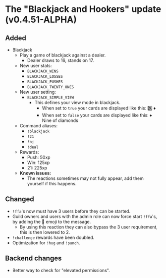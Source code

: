 # The "Blackjack and Hookers" update (v0.4.51-ALPHA)

## Added
- Blackjack
  - Play a game of blackjack against a dealer.
    - Dealer draws to 16, stands on 17.
  - New user stats:
    - `BLACKJACK_WINS`
    - `BLACKJACK_LOSSES`
    - `BLACKJACK_PUSHES`
    - `BLACKJACK_TWENTY_ONES`
  - New user setting:
    - `BLACKJACK_SIMPLE_VIEW`
       - This defines your view mode in blackjack.
          - When set to `true` your cards are displayed like this: :nine: :diamonds:
          - When set to `false` your cards are displayed like this: :diamonds: Nine of diamonds
  - Command aliases:
    - `!blackjack`
    - `!21`
    - `!bj`
    - `!deal`
  - Rewards:
    - Push: 50xp
    - Win: 125xp
    - 21: 225xp
  - **Known issues:**
     - The reactions sometimes may not fully appear, add them yourself if this happens.

## Changed
- `!ffa`'s now must have 3 users before they can be started.
- Guild owners and users with the admin role can now force start `!ffa`'s, by adding the :eyes: emoji to the message.
  - By using this reaction they can also bypass the 3 user requirement, this is then lowered to 2.
- `!challenge` rewards have been doubled.
- Optimization for `!hug` and `!punch`.


## Backend changes
- Better way to check for "elevated permissions".
